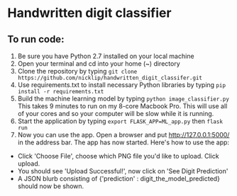 # Handwritten digit classifier
## To run code:
1. Be sure you have Python 2.7 installed on your local machine
2. Open your terminal and cd into your home (~) directory
3. Clone the repository by typing ```git clone https://github.com/nicklip/handwritten_digit_classifer.git```
4. Use requirements.txt to install necessary Python libraries by typing ```pip install -r requirements.txt```
5. Build the machine learning model by typing ```python image_classifier.py``` This takes 9 minutes to run on my 8-core Macbook Pro. This will use all of your cores and so your computer will be slow while it is running.
6. Start the application by typing ```export FLASK_APP=ML_app.py``` then ```flask run```
7. Now you can use the app. Open a browser and put http://127.0.0.1:5000/ in the address bar. The app has now started. Here's how to use the app: 
* Click 'Choose File', choose which PNG file you'd like to upload. Click upload.
* You should see 'Upload Successful!', now click on 'See Digit Prediction'
* A JSON blurb consisting of {'prediction' :  digit_the_model_predicted} should now be shown. 